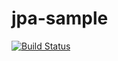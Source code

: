 jpa-sample
==========


[![Build Status](https://buildhive.cloudbees.com/job/iromu/job/jpa-sample/badge/icon)](https://buildhive.cloudbees.com/job/iromu/job/jpa-sample/)
